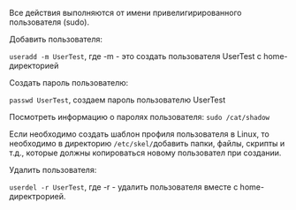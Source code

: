 <p>Все действия выполняются от имени привелигирированного пользователя (sudo).</p>
<p>Добавить пользователя:</p>
<code>useradd -m UserTest</code>, где -m - это создать пользователя UserTest с home-директорией
<p>Создать пароль пользователю:</p>
<p><code>passwd UserTest</code>, создаем пароль пользователю UserTest</p>
<p>Посмотреть информацию о паролях пользователя: <code>sudo /cat/shadow</code> </p>
<p>Если необходимо создать шаблон профиля пользователя в Linux, то необходимо в директорию <code>/etc/skel/</code>добавить папки, файлы, скрипты и т.д., которые должны копироваться новому пользовател при создании.</p>
<p>Удалить пользователя:</p>
<p><code>userdel -r UserTest</code>, где -r - удалить пользователя вместе с home-директрорией.</p>
